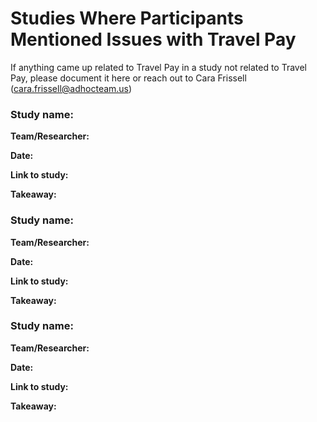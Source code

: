# Studies Where Participants Mentioned Issues with Travel Pay 
If anything came up related to Travel Pay in a study not related to Travel Pay, please document it here or reach out to Cara Frissell (cara.frissell@adhocteam.us)

### Study name:
**Team/Researcher:**

**Date:**

**Link to study:**

**Takeaway:**

### Study name:
**Team/Researcher:**

**Date:**

**Link to study:**

**Takeaway:**

### Study name:
**Team/Researcher:**

**Date:**

**Link to study:**

**Takeaway:**

